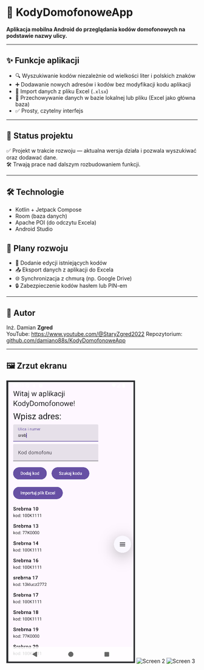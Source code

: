 # 📱 KodyDomofonoweApp

**Aplikacja mobilna Android do przeglądania kodów domofonowych na podstawie nazwy ulicy.**

---

## ✨ Funkcje aplikacji

- 🔍 Wyszukiwanie kodów niezależnie od wielkości liter i polskich znaków
- ➕ Dodawanie nowych adresów i kodów bez modyfikacji kodu aplikacji
- 📂 Import danych z pliku Excel (`.xlsx`)
- 💾 Przechowywanie danych w bazie lokalnej lub pliku (Excel jako główna baza)
- ✅ Prosty, czytelny interfejs

---

## 🧪 Status projektu

✅ Projekt w trakcie rozwoju — aktualna wersja działa i pozwala wyszukiwać oraz dodawać dane.  
🛠️ Trwają prace nad dalszym rozbudowaniem funkcji.

---

## 🛠️ Technologie

- Kotlin + Jetpack Compose
- Room (baza danych)
- Apache POI (do odczytu Excela)
- Android Studio

## 🧭 Plany rozwoju

- 📌 Dodanie edycji istniejących kodów
- 📤 Eksport danych z aplikacji do Excela
- 🌐 Synchronizacja z chmurą (np. Google Drive)
- 🔒 Zabezpieczenie kodów hasłem lub PIN-em

---

## 👤 Autor

Inż. Damian  **Zgred**  
YouTube: https://www.youtube.com/@StaryZgred2022
Repozytorium: [github.com/damiano88s/KodyDomofonoweApp](https://github.com/damiano88s/KodyDomofonoweApp)

---

## 🖼️ Zrzut ekranu

![Screen 1](FOTY/screen.png)
![Screen 2](FOTY/screen_jasny.png)
![Screen 3](FOTY/screen_ciemny.png)




